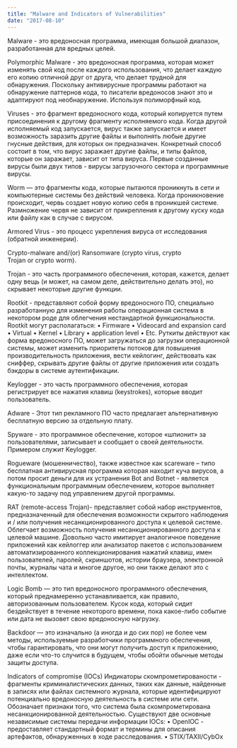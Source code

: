 ```yaml
---
title: "Malware and Indicators of Vulnerabilities"
date: "2017-08-10"
---
```



Malware - это вредоносная программа, имеющая большой диапазон, разработанная для вредных целей.

Polymorphic Malware - это вредоносная программа, которая может изменять свой код после каждого использования, что делает каждую его копию отличной друг от друга, что делает трудной для обнаружения. 
Поскольку антивирусные программы работают на обнаружение паттернов кода, то писатели вредоносов знают это и адаптируют под необнаружение. Используя полиморфный код.

Viruses - это фрагмент вредоносного кода, который копируется путем присоединения к другому фрагменту исполняемого кода. Когда другой исполняемый код запускается, вирус также запускается и имеет возможность заразить другие файлы и выполнять любые другие гнусные действия, для которых он предназначен. Конкретный способ состоит в том, что вирус заражает другие файлы, и типы файлов, которые он заражает, зависит от типа вируса.
Первые созданные вирусы были двух типов - вирусы загрузочного сектора и программные вирусы.

Worm — это фрагменты кода, которые пытаются проникнуть в сети и компьютерные системы без действий человека. Когда проникновение происходит, червь создает новую копию себя в проникшей системе. Размножение червя не зависит от прикрепления к другому куску кода или файлу как в случае с вирусом.

Armored Virus - это процесс укрепления вируса от исследования (обратной инженерии).

Crypto-malware  and/(or) Ransomware (crypto virus, crypto Trojan or crypto worm).

Trojan - это часть программного обеспечения, которая, кажется, делает одну вещь (и может, на самом деле, действительно делать это), но скрывает некоторые другие функции.

Rootkit - представляют собой форму вредоносного ПО, специально разработанную для изменения работы операционная система в некотором роде для облегчения нестандартной функциональности.
Rootkit могут располагаться:
	• Firmware
	• Videocard and expansion card
	• Virtual
	• Kernel
	• Library
	• application level
	• Etc.
Руткиты действуют как форма вредоносного ПО, может загружаться до загрузки операционной системы, может изменить приоритеты потоков для повышения производительность приложения, вести кейлогинг, действовать как сниффер, скрывать другие файлы от другие приложения или создать бэкдоры в системе аутентификации.

Keylogger - это часть программного обеспечения, которая регистрирует все нажатия клавиш (keystrokes), которые вводит пользователь.

Adware - Этот тип рекламного ПО часто предлагает альтернативную бесплатную версию за отдельную плату.

Spyware - это программное обеспечение, которое «шпионит» за пользователями, записывает и сообщает о своей деятельности. Примером служит Keylogger.

Rogueware (мошенничество), также известное как scareware – типо бесплатная антивирусная программа которая находит куча вирусов, а потом просит деньги для их устранения
Bot and Botnet - является функциональным программным обеспечением, которое выполняет какую-то задачу под управлением другой программы.

RAT (remote-access Trojan)- представляет собой набор инструментов, предназначенный для обеспечения возможности скрытого наблюдения и / или получения несанкционированного доступа к целевой системе. Облегчает возможность получения несанкционированного доступа к целевой машине. Довольно часто имитирует аналогичное поведение приложений как кейлоггер или анализатор пакетов с использованием автоматизированного коллекционирования нажатий клавиш, имен пользователей, паролей, скриншотов, истории браузера, электронной почты,
журналы чата и многое другое, но они также делают это с интеллектом.

Logic Bomb — это тип вредоносного программного обеспечения, который преднамеренно устанавливается, как правило, авторизованным пользователем. Кусок кода, который сидит
бездействует в течение некоторого времени, пока какое-либо событие или дата не вызовет свою вредоносную нагрузку.

Backdoor — это изначально (а иногда и до сих пор) не более чем методы, используемые
разработчики программного обеспечения, чтобы гарантировать, что они могут получить доступ к приложению, даже если что-то случится в будущем, чтобы обойти обычные методы защиты доступа.

Indicators of compromise (IOCs) Индикаторы скомпрометированости  - фрагменты криминалистических данных, таких как данные, найденные в записях или файлах системного журнала, которые идентифицируют потенциально вредоносную деятельность в системе или сети. Обозначает признаки того, что система была скомпрометирована несанкционированной деятельностью.
Существуют две основные независимые системы передачи информации IOCs:
	• OpenIOC - предоставляет стандартный формат и термины для описания артефактов, обнаруженных в ходе расследования.
	• STIX/TAXII/CybOx
